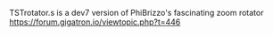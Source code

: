 TSTrotator.s is a dev7 version of PhiBrizzo's fascinating zoom rotator
https://forum.gigatron.io/viewtopic.php?t=446

